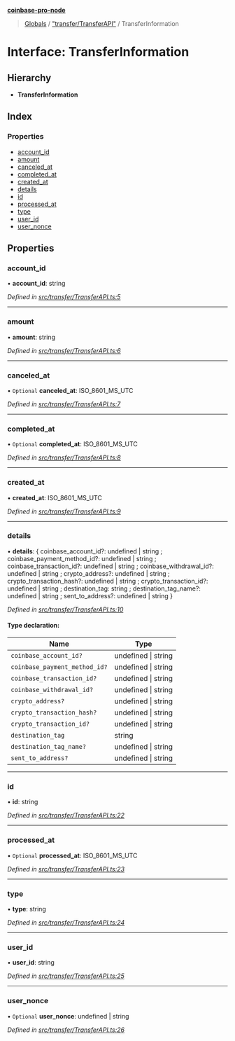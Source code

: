 **[coinbase-pro-node](../README.md)**

> [Globals](../globals.md) / ["transfer/TransferAPI"](../modules/_transfer_transferapi_.md) / TransferInformation

# Interface: TransferInformation

## Hierarchy

- **TransferInformation**

## Index

### Properties

- [account_id](_transfer_transferapi_.transferinformation.md#account_id)
- [amount](_transfer_transferapi_.transferinformation.md#amount)
- [canceled_at](_transfer_transferapi_.transferinformation.md#canceled_at)
- [completed_at](_transfer_transferapi_.transferinformation.md#completed_at)
- [created_at](_transfer_transferapi_.transferinformation.md#created_at)
- [details](_transfer_transferapi_.transferinformation.md#details)
- [id](_transfer_transferapi_.transferinformation.md#id)
- [processed_at](_transfer_transferapi_.transferinformation.md#processed_at)
- [type](_transfer_transferapi_.transferinformation.md#type)
- [user_id](_transfer_transferapi_.transferinformation.md#user_id)
- [user_nonce](_transfer_transferapi_.transferinformation.md#user_nonce)

## Properties

### account_id

• **account_id**: string

_Defined in [src/transfer/TransferAPI.ts:5](https://github.com/bennycode/coinbase-pro-node/blob/a3ed45b/src/transfer/TransferAPI.ts#L5)_

---

### amount

• **amount**: string

_Defined in [src/transfer/TransferAPI.ts:6](https://github.com/bennycode/coinbase-pro-node/blob/a3ed45b/src/transfer/TransferAPI.ts#L6)_

---

### canceled_at

• `Optional` **canceled_at**: ISO_8601_MS_UTC

_Defined in [src/transfer/TransferAPI.ts:7](https://github.com/bennycode/coinbase-pro-node/blob/a3ed45b/src/transfer/TransferAPI.ts#L7)_

---

### completed_at

• `Optional` **completed_at**: ISO_8601_MS_UTC

_Defined in [src/transfer/TransferAPI.ts:8](https://github.com/bennycode/coinbase-pro-node/blob/a3ed45b/src/transfer/TransferAPI.ts#L8)_

---

### created_at

• **created_at**: ISO_8601_MS_UTC

_Defined in [src/transfer/TransferAPI.ts:9](https://github.com/bennycode/coinbase-pro-node/blob/a3ed45b/src/transfer/TransferAPI.ts#L9)_

---

### details

• **details**: { coinbase_account_id?: undefined \| string ; coinbase_payment_method_id?: undefined \| string ; coinbase_transaction_id?: undefined \| string ; coinbase_withdrawal_id?: undefined \| string ; crypto_address?: undefined \| string ; crypto_transaction_hash?: undefined \| string ; crypto_transaction_id?: undefined \| string ; destination_tag: string ; destination_tag_name?: undefined \| string ; sent_to_address?: undefined \| string }

_Defined in [src/transfer/TransferAPI.ts:10](https://github.com/bennycode/coinbase-pro-node/blob/a3ed45b/src/transfer/TransferAPI.ts#L10)_

#### Type declaration:

| Name                          | Type                |
| ----------------------------- | ------------------- |
| `coinbase_account_id?`        | undefined \| string |
| `coinbase_payment_method_id?` | undefined \| string |
| `coinbase_transaction_id?`    | undefined \| string |
| `coinbase_withdrawal_id?`     | undefined \| string |
| `crypto_address?`             | undefined \| string |
| `crypto_transaction_hash?`    | undefined \| string |
| `crypto_transaction_id?`      | undefined \| string |
| `destination_tag`             | string              |
| `destination_tag_name?`       | undefined \| string |
| `sent_to_address?`            | undefined \| string |

---

### id

• **id**: string

_Defined in [src/transfer/TransferAPI.ts:22](https://github.com/bennycode/coinbase-pro-node/blob/a3ed45b/src/transfer/TransferAPI.ts#L22)_

---

### processed_at

• `Optional` **processed_at**: ISO_8601_MS_UTC

_Defined in [src/transfer/TransferAPI.ts:23](https://github.com/bennycode/coinbase-pro-node/blob/a3ed45b/src/transfer/TransferAPI.ts#L23)_

---

### type

• **type**: string

_Defined in [src/transfer/TransferAPI.ts:24](https://github.com/bennycode/coinbase-pro-node/blob/a3ed45b/src/transfer/TransferAPI.ts#L24)_

---

### user_id

• **user_id**: string

_Defined in [src/transfer/TransferAPI.ts:25](https://github.com/bennycode/coinbase-pro-node/blob/a3ed45b/src/transfer/TransferAPI.ts#L25)_

---

### user_nonce

• `Optional` **user_nonce**: undefined \| string

_Defined in [src/transfer/TransferAPI.ts:26](https://github.com/bennycode/coinbase-pro-node/blob/a3ed45b/src/transfer/TransferAPI.ts#L26)_

